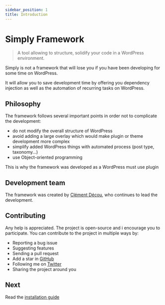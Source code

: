 ```yaml
---
sidebar_position: 1
title: Introduction
---
```

# Simply Framework

> A tool allowing to structure, solidify your code in a WordPress environment.

Simply is not a framework that will lose you if you have been developing for some time on WordPress.

It will allow you to save development time by offering you dependency injection as well as the automation of recurring tasks on WordPress.

## Philosophy

The framework follows several important points in order not to complicate the development:
- do not modify the overall structure of WordPress
- avoid adding a large overlay which would make plugin or theme development more complex
- simplify added WordPress things with automated process (post type, taxonomy...)
- use Object-oriented programming

This is why the framework was developed as a WordPress must use plugin

## Development team
The framework was created by [Clément Décou](https://www.clement-decou.fr), who continues to lead the development.

## Contributing
Any help is appreciated. The project is open-source and i encourage you to participate. You can contribute to the project in multiple ways by:

- Reporting a bug issue
- Suggesting features
- Sending a pull request
- Add a star in [GitHub](https://github.com/Amorfx/simply-framework)
- Following me on [Twitter](https://twitter.com/Amorfx3)
- Sharing the project around you

## Next
Read the [installation guide](getting-started/installation.md)

